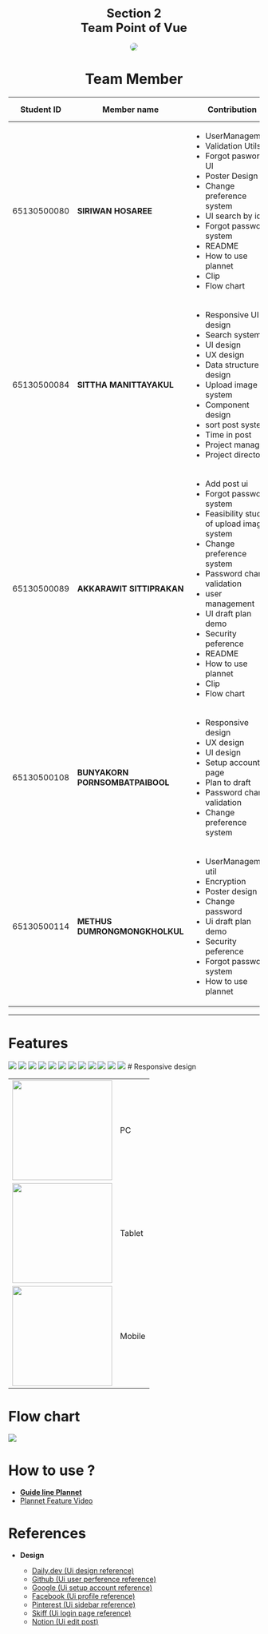 <div align="center">
  <h1 style="font-size:24px;">Section 2 <br>
  Team Point of Vue</h1>
</div>

<!-- <img width="100%" src="./readme_src/team-tag.jpg" alt="my banner"> -->
<div align="center">
<img src = "./src/assets/readme/Poster Read me project 2.png" style = "border-radius:10px">
</div>

<h1 align="center">Team Member</h1>

<div align="center">
<table>
<thead>
<tr>
<th width="">Student ID</th>
<th width="">Member name</th>
<th width="30%">Contribution</th>
<th width="">Contribution Rate</th>
<th width=""></th>
</tr>
</thead>
<tbody>
<tr>
<td>65130500080</td>
<td><b>SIRIWAN HOSAREE</b></td>
<td>
  <ul>
  <li>UserManagement</li>
  <li>Validation Utils</li>  
  <li>Forgot pasword UI</li>
  <li>Poster Design</li>
  <li>Change preference system</li>
  <li>UI search by id</li>
  <li>Forgot password system</li>
  <li>README</li>
  <li>How to use plannet</li>
  <li>Clip</li>
  <li>Flow chart</li>
  
  </ul>
</td>
<td>
  17%
</td>
<td><img src="./src/assets/readme/avatar/mook.jpg"></td>
</tr>
<tr>
<td>65130500084</td>
<td><b>SITTHA MANITTAYAKUL</b></td>
<td>
<ul>
<li>Responsive UI design</li>
<li>Search system</li>
<li>UI design</li>
<li>UX design</li>
<li>Data structure design</li>
<li>Upload image system</li>
<li>Component design</li>
<li>sort post system</li>
<li>Time in post</li>
<li>Project manager</li>
<li>Project director</li>


</ul>
</td>
<td>37%</td>
<td><img src="./src/assets/readme/avatar/mink.jpg"></td>
</tr>
<tr>
<td>65130500089</td>
<td><b>AKKARAWIT SITTIPRAKAN</b></td>
<td>
<ul>
<li> Add post ui</li>
<li>Forgot password system</li>
<li>Feasibility studey of upload image system</li>
<li>Change preference system</li>
<li>Password change validation</li>
<li>user management</li>
<li>UI draft plan demo</li>
<li>Security peference</li>
<li>README</li>
<li>How to use plannet</li>
<li>Clip</li>
<li>Flow chart</li>

</ul>
</td>
<td>
  17%
</td>
<td><img src="./src/assets/readme/avatar/title.jpg"></td>
</tr>
<tr>
<td>65130500108</td>
<td><b>BUNYAKORN PORNSOMBATPAIBOOL</b></td>
<td>
<ul>
<li>Responsive design</li>
<li>UX design</li>
<li>UI design</li>
<li>Setup account page</li>
<li>Plan to draft</li>
<li>Password change validation</li>
<li>Change preference system</li>
</ul>
</td>
<td>17%</td>
<td><img src="./src/assets/readme/avatar/goko.jpg"></td>
</tr>
<tr>
<td>65130500114</td>
<td><b>METHUS DUMRONGMONGKHOLKUL</b></td>
<td>
<ul>
<li>UserManagement util</li>
<li>Encryption</li>
<li>Poster design</li>
<li>Change password</li>
<li>Ui draft plan demo</li>
<li>Security peference</li>
<li>Forgot password system</li>
<li>How to use plannet</li>
</ul>
</td>
<td>12%</td>
<td><img src="./src/assets/readme/avatar/tae.jpg"></td>
</tr>
</tbody>
</table>
</div>

<hr>

# Features
<td><img src="./src/assets/readme/feature/2.png"></td>
<td><img src="./src/assets/readme/feature/3.png"></td>
<td><img src="./src/assets/readme/feature/4.png"></td>
<td><img src="./src/assets/readme/feature/5.png"></td>
<td><img src="./src/assets/readme/feature/6.png"></td>
<td><img src="./src/assets/readme/feature/7.png"></td>
<td><img src="./src/assets/readme/feature/13.png"></td>
<td><img src="./src/assets/readme/feature/8.png"></td>
<td><img src="./src/assets/readme/feature/9.png"></td>
<td><img src="./src/assets/readme/feature/10.png"></td>
<td><img src="./src/assets/readme/feature/11.png"></td>
<td><img src="./src/assets/readme/feature/12.png"></td>
# Responsive design


 <table align="center">
    <tbody>
      <tr>
        <td align="center"><img src="./src/assets/readme/pc.png" height="200px"></td>
        <td>PC</td>
      </tr>
      <tr>
        <td align="center"><img src="./src/assets/readme/ipad.png" height="200px"></td>
        <td>Tablet</td>
      </tr>
      <tr>
        <td align="center"><img src="./src/assets/readme/mobile.png" height="200px"></td>
        <td>Mobile</td>
      </tr>
    </tbody>
  </table>

# Flow chart
<td><img src="./src/assets/readme/Flowchartfix.png"></td>

# How to use ?
- **[Guide line Plannet](https://plannetguide.super.site/)**
- [Plannet Feature Video](https://drive.google.com/file/d/1QP2SH8aQy5zI3E07NhvfYFf6LJL8mUnW/view?usp=sharing)


# References

- **Design**

    - [Daily.dev (Ui design reference)](https://daily.dev/)
    - [Github (Ui user perference reference)](https://github.com/)
    - [Google (Ui setup account reference)](https://www.google.com/)
    - [Facebook (Ui profile reference)](https://www.facebook.com/)
    - [Pinterest (Ui sidebar reference)](https://www.pinterest.com/pin/1125968649043608/)
    - [Skiff (Ui login page reference)](https://skiff.com/)
    - [Notion (Ui edit post)](https://www.notion.so/) 

<br>

